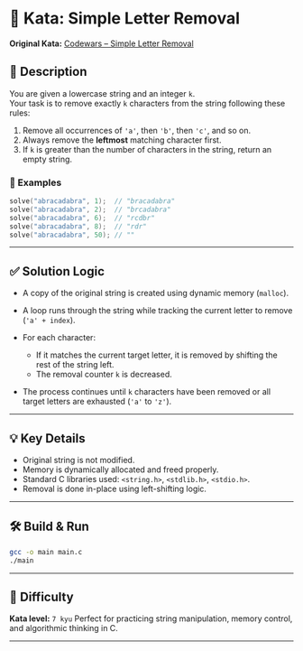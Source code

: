 # 🧠 Kata: Simple Letter Removal

**Original Kata:** [Codewars – Simple Letter Removal](https://www.codewars.com/kata/5b728f801db5cec7320000c7/c)

## 📌 Description

You are given a lowercase string and an integer `k`.  
Your task is to remove exactly `k` characters from the string following these rules:

1. Remove all occurrences of `'a'`, then `'b'`, then `'c'`, and so on.
2. Always remove the **leftmost** matching character first.
3. If `k` is greater than the number of characters in the string, return an empty string.

### 🧪 Examples

```c
solve("abracadabra", 1);  // "bracadabra"
solve("abracadabra", 2);  // "brcadabra"
solve("abracadabra", 6);  // "rcdbr"
solve("abracadabra", 8);  // "rdr"
solve("abracadabra", 50); // ""
````

---

## ✅ Solution Logic

* A copy of the original string is created using dynamic memory (`malloc`).
* A loop runs through the string while tracking the current letter to remove (`'a' + index`).
* For each character:

  * If it matches the current target letter, it is removed by shifting the rest of the string left.
  * The removal counter `k` is decreased.
* The process continues until `k` characters have been removed or all target letters are exhausted (`'a'` to `'z'`).

---

## 💡 Key Details

* Original string is not modified.
* Memory is dynamically allocated and freed properly.
* Standard C libraries used: `<string.h>`, `<stdlib.h>`, `<stdio.h>`.
* Removal is done in-place using left-shifting logic.

---


## 🛠️ Build & Run

```bash
gcc -o main main.c
./main
```

---

## 🔢 Difficulty

**Kata level:** `7 kyu`
Perfect for practicing string manipulation, memory control, and algorithmic thinking in C.

---
